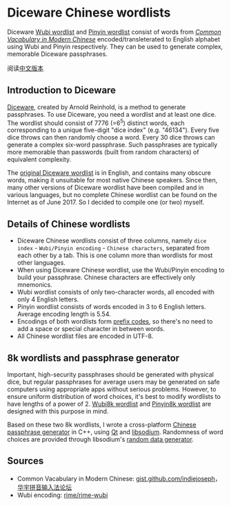 # Diceware Chinese wordlists

Diceware [Wubi wordlist](./wubi.wordlist) and [Pinyin wordlist](./pinyin.wordlist) consist of words from
[*Common Vacabulary in Modern Chinese*](https://zh.wikipedia.org/wiki/%E7%8E%B0%E4%BB%A3%E6%B1%89%E8%AF%AD%E5%B8%B8%E7%94%A8%E8%AF%8D%E8%A1%A8) encoded/transleterated to English alphabet using Wubi and Pinyin respectively. They can be used to generate complex, memorable Diceware passphrases.

阅读[中文版本](./README.md)

## Introduction to Diceware

[Diceware](http://www.diceware.com "Diceware Passphrase Home"), created by Arnold Reinhold, is a method to generate passphrases.
To use Diceware, you need a wordlist and at least one dice.
The wordlist should consist of 7776 (=6<sup>5</sup>) distinct words, 
each corresponding to a unique five-digit "dice index" (e.g. "46134").
Every five dice throws can then randomly choose a word. Every 30 dice throws can generate a complex six-word passphrase.
Such passphrases are typically more memorable than passwords (built from random characters) of equivalent complexity.

The [original Diceware wordlist](http://world.std.com/~reinhold/diceware.wordlist.asc) is in English, and contains many obscure words,
making it unsuitable for most native Chinese speakers.
Since then, many other versions of Diceware wordlist have been compiled and in various languages,
but no complete Chinese wordlist can be found on the Internet as of June 2017. So I decided to compile one (or two) myself.

## Details of Chinese wordlists

* Diceware Chinese wordlists consist of three columns, namely `dice index` - `Wubi/Pinyin encoding` - `Chinese characters`, separated from each other by a tab. This is one column more than wordlists for most other languages.
* When using Diceware Chinese wordlist, use the Wubi/Pinyin encoding to build your passphrase. Chinese characters are effectively only mnemonics.
* Wubi wordlist consists of only two-character words, all encoded with only 4 English letters.
* Pinyin wordlist consists of words encoded in 3 to 6 English letters. Average encoding length is 5.54.
* Encodings of both wordlists form [prefix codes](https://en.wikipedia.org/wiki/Prefix_code), so there's no need to add a space or special character in between words.
* All Chinese wordlist files are encoded in UTF-8.

## 8k wordlists and passphrase generator

Important, high-security passphrases should be generated with physical dice,
but regular passphrases for average users may be generated on safe computers using appropriate apps without serious problems.
However, to ensure uniform distribution of word choices, it's best to modify wordlists to have lengths of a power of 2.
[Wubi8k wordlist](./wubi8k.wordlist) and [Pinyin8k wordlist](./pinyin8k.wordlist) are designed with this purpose in mind.

Based on these two 8k wordlists, I wrote a cross-platform [Chinese passphrase generator](./gui-qt) in C++, 
using [Qt](https://www.qt.io/) and [libsodium](https://download.libsodium.org/doc/ "The Sodium crypto library"). Randomness of word choices are provided through libsodium's [random data generator](https://download.libsodium.org/doc/generating_random_data/ "Generating random data · libsodium").

## Sources

* Common Vacabulary in Modern Chinese: [gist.github.com/indiejoseph](https://gist.github.com/indiejoseph/eae09c673460aa0b56db)，[华宇拼音输入法论坛](http://bbs.unispim.com/forum.php?mod=viewthread&tid=31393)
* Wubi encoding: [rime/rime-wubi](https://github.com/rime/rime-wubi)
